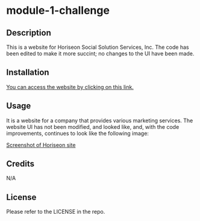 # module-1-challenge

## Description

This is a website for Horiseon Social Solution Services, Inc. The code has been edited to make it more succint; no changes to the UI have been made.

## Installation
[You can access the website by clicking on this link.](https://sjkamens.github.io/module-1-challenge/)

## Usage

It is a website for a company that provides various marketing services. The website UI has not been modified, and looked like, and, with the code improvements, continues to look like the following image:

[Screenshot of Horiseon site](/assets/images/01-html-css-git-challenge-demo.png)

## Credits

N/A

## License

Please refer to the LICENSE in the repo.
